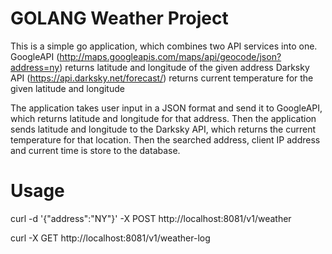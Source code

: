 # GOLANG Weather Project

This is a simple go application, which combines two API services into one. 
GoogleAPI (http://maps.googleapis.com/maps/api/geocode/json?address=ny) returns latitude and longitude of the given address
Darksky API (https://api.darksky.net/forecast/) returns current temperature for the given latitude and longitude

The application takes user input in a JSON format and send it to GoogleAPI, which returns latitude and longitude for that address. Then the application sends latitude and longitude to the Darksky API, which returns the current temperature for that location. Then the searched address, client IP address and current time is store to the database.

# Usage
curl -d '{"address":"NY"}' -X POST http://localhost:8081/v1/weather 

curl -X GET http://localhost:8081/v1/weather-log

